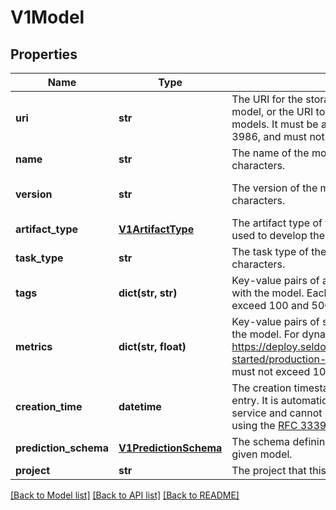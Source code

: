 # V1Model

## Properties
Name | Type | Description | Notes
------------ | ------------- | ------------- | -------------
**uri** | **str** | The URI for the storage bucket containing the model, or the URI to the docker image for custom models. It must be a valid URI as defined in RFC 3986, and must not exceed 200 characters. | 
**name** | **str** | The name of the model. It must not exceed 200 characters. | [optional] 
**version** | **str** | The version of the model. It must not exceed 50 characters. | [optional] [default to '"v0.0.1"']
**artifact_type** | [**V1ArtifactType**](V1ArtifactType.md) | The artifact type of the model. This is the library used to develop the model. | [optional] 
**task_type** | **str** | The task type of the model. It must not exceed 50 characters. | [optional] 
**tags** | **dict(str, str)** | Key-value pairs of arbitrary metadata associated with the model. Each key and value must not exceed 100 and 500 characters respectively. | [optional] 
**metrics** | **dict(str, float)** | Key-value pairs of static metrics associated with the model. For dynamic metrics look into metrics https://deploy.seldon.io/en/latest/contents/getting-started/production-installation/metrics.html. Keys must not exceed 100 characters. | [optional] 
**creation_time** | **datetime** | The creation timestamp for the model metadata entry. It is automatically created by the Metadata service and cannot be modified. The timestamp is using the [RFC 3339](https://www.ietf.org/rfc/rfc3339.txt) format/ | [optional] 
**prediction_schema** | [**V1PredictionSchema**](V1PredictionSchema.md) | The schema defining the inputs/outputs for the given model. | [optional] 
**project** | **str** | The project that this model belongs to. | [optional] 

[[Back to Model list]](../README.md#documentation-for-models) [[Back to API list]](../README.md#documentation-for-api-endpoints) [[Back to README]](../README.md)


